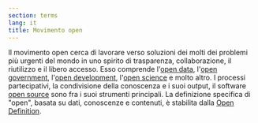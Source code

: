```yaml
---
section: terms
lang: it
title: Movimento open
---
```


Il movimento open cerca di lavorare verso soluzioni dei molti dei problemi più urgenti del mondo in uno spirito di trasparenza, collaborazione, il riutilizzo e il libero accesso. Esso comprende l'[open data](/glossary/it/terms/open-data/), l'[open government](/glossary/it/terms/open-government/), l'[open development](/glossary/it/terms/open-development/), l'[open science](/glossary/it/terms/open-science/) e molto altro. I processi partecipativi, la condivisione della conoscenza e i suoi output, il software [open source](/glossary/it/terms/open-source/) sono fra i suoi strumenti principali. La definizione specifica di "open", basata su dati, conoscenze e contenuti, è stabilita dalla [Open Definition](/glossary/en/terms/open-definition/).
